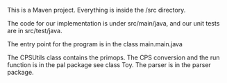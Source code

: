 This is a Maven project. Everything is inside the /src directory.

The code for our implementation is under src/main/java, and our unit tests are in src/test/java.

The entry point for the program is in the class main.main.java

The CPSUtils class contains the primops.
The CPS conversion and the run function is in the pal package see class Toy.
The parser is in the parser package.
